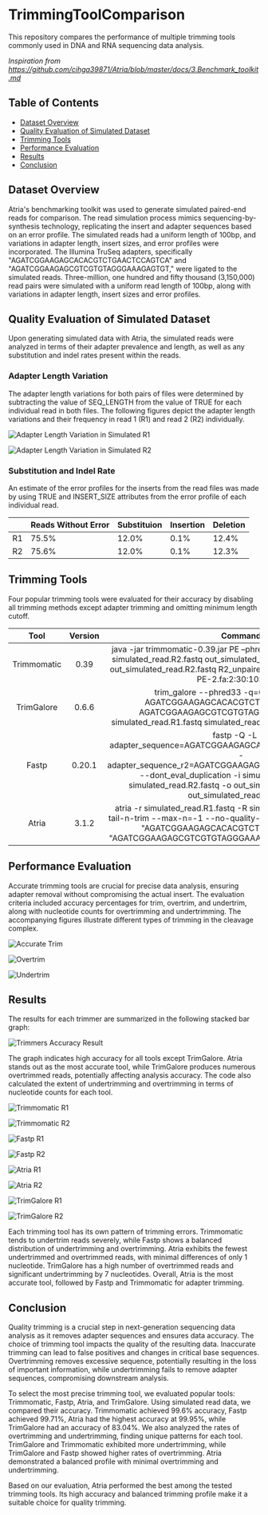 # TrimmingToolComparison

 This repository compares the performance of multiple trimming tools commonly used in DNA and RNA sequencing data analysis. 

 *Inspiration from https://github.com/cihga39871/Atria/blob/master/docs/3.Benchmark_toolkit.md*

## Table of Contents

- [Dataset Overview](#dataset-overview)
- [Quality Evaluation of Simulated Dataset](#quality-evaluation-of-simulated-dataset)
- [Trimming Tools](#trimming-tools)
- [Performance Evaluation](#performance-evaluation)
- [Results](#results)
- [Conclusion](#conclusion)


## Dataset Overview

Atria's benchmarking toolkit was used to generate simulated paired-end reads for comparison. The read simulation process mimics sequencing-by-synthesis technology, replicating the insert and adapter sequences based on an error profile. The simulated reads had a uniform length of 100bp, and variations in adapter length, insert sizes, and error profiles were incorporated. The Illumina TruSeq adapters, specifically "AGATCGGAAGAGCACACGTCTGAACTCCAGTCA" and "AGATCGGAAGAGCGTCGTGTAGGGAAAGAGTGT," were ligated to the simulated reads. Three-million, one hundred and fifty thousand (3,150,000) read pairs were simulated with a uniform read length of 100bp, along with variations in adapter length, insert sizes and error profiles. 

## Quality Evaluation of Simulated Dataset

Upon generating simulated data with Atria, the simulated reads were analyzed in terms of their adapter prevalence and length, as well as any substitution and indel rates present within the reads. 

### Adapter Length Variation

The adapter length variations for both pairs of files were determined by subtracting the value of SEQ_LENGTH from the value of TRUE for each individual read in both files. The following figures depict the adapter length variations and their frequency in read 1 (R1) and read 2 (R2) individually. 

![Adapter Length Variation in Simulated R1](./images/adapter-length-variations-R1.png)

![Adapter Length Variation in Simulated R2](./images/adapter-length-variations-R2.png)

### Substitution and Indel Rate

An estimate of the error profiles for the inserts from the read files was made by using TRUE and INSERT_SIZE attributes from the error profile of each individual read.

|    | Reads Without Error | Substituion | Insertion | Deletion |
|----|---------------------|-------------|-----------|----------|
| R1 | 75.5%               | 12.0%       | 0.1%      | 12.4%    |
| R2 | 75.6%               | 12.0%       | 0.1%      | 12.3%    |


## Trimming Tools

 Four popular trimming tools were evaluated for their accuracy by disabling all trimming methods except adapter trimming and omitting minimum length cutoff.

|     Tool    | Version |                                                                                                                                Command                                                                                                                               |
|:-----------:|:-------:|:--------------------------------------------------------------------------------------------------------------------------------------------------------------------------------------------------------------------------------------------------------------------:|
| Trimmomatic |   0.39  | java -jar trimmomatic-0.39.jar PE –phred33 simulated_read.R1.fastq simulated_read.R2.fastq out_simulated_read.R1.fastq R1_unpaired.fq out_simulated_read.R2.fastq R2_unpaired.fq ILLUMINACLIP:TruSeq3-PE-2.fa:2:30:10:2:True                                         |
|  TrimGalore |  0.6.6  | trim_galore --phred33 -q=0 --length=0 -a " AGATCGGAAGAGCACACGTCTGAACTCCAGTCA -a AGATCGGAAGAGCGTCGTGTAGGGAAAGAGTGT -n 2" simulated_read.R1.fastq simulated_read.R2.fastq -o output_directory                                                                          |
|    Fastp    |  0.20.1 | fastp -Q -L --adapter_sequence=AGATCGGAAGAGCACACGTCTGAACTCCAGTCA --adapter_sequence_r2=AGATCGGAAGAGCGTCGTGTAGGGAAAGAGTGT --dont_eval_duplication -i simulated_read.R1.fastq -I simulated_read.R2.fastq -o out_simulated_read.R1.fastq -O out_simulated_read.R2.fastq |
|    Atria    |  3.1.2  | atria -r simulated_read.R1.fastq -R simulated_read.R2.fastq --no-tail-n-trim --max-n=-1 --no-quality-trim --no-length-filtration -a "AGATCGGAAGAGCACACGTCTGAACTCCAGTCA" -A "AGATCGGAAGAGCGTCGTGTAGGGAAAGAGTGT" -o output_directory                                   |
## Performance Evaluation

Accurate trimming tools are crucial for precise data analysis, ensuring adapter removal without compromising the actual insert. The evaluation criteria included accuracy percentages for trim, overtrim, and undertrim, along with nucleotide counts for overtrimming and undertrimming. The accompanying figures illustrate different types of trimming in the cleavage complex.

![Accurate Trim](./images/accurate-trim.png)

![Overtrim](./images/overtrim.png) 

![Undertrim](./images/undertrim.png)

## Results

The results for each trimmer are summarized in the following stacked bar graph:

![Trimmers Accuracy Result](./images/summarized-trimmers-accuracy.png)

The graph indicates high accuracy for all tools except TrimGalore. Atria stands out as the most accurate tool, while TrimGalore produces numerous overtrimmed reads, potentially affecting analysis accuracy. The code also calculated the extent of undertrimming and overtrimming in terms of nucleotide counts for each tool. 

![Trimmomatic R1](./images/trimmomatic_r1.png)

![Trimmomatic R2](./images/trimmomatic_r2.png)


![Fastp R1](./images/fastp-r1.png)

![Fastp R2](./images/fastp-r2.png)


![Atria R1](./images/atria-r1.png)

![Atria R2](./images/atria-r2.png)


![TrimGalore R1](./images/trimgalore-r1.png)

![TrimGalore R2](./images/trimgalore-r2.png)

Each trimming tool has its own pattern of trimming errors. Trimmomatic tends to undertrim reads severely, while Fastp shows a balanced distribution of undertrimming and overtrimming. Atria exhibits the fewest undertrimmed and overtrimmed reads, with minimal differences of only 1 nucleotide. TrimGalore has a high number of overtrimmed reads and significant undertrimming by 7 nucleotides. Overall, Atria is the most accurate tool, followed by Fastp and Trimmomatic for adapter trimming.

## Conclusion

Quality trimming is a crucial step in next-generation sequencing data analysis as it removes adapter sequences and ensures data accuracy. The choice of trimming tool impacts the quality of the resulting data. Inaccurate trimming can lead to false positives and changes in critical base sequences. Overtrimming removes excessive sequence, potentially resulting in the loss of important information, while undertrimming fails to remove adapter sequences, compromising downstream analysis.

To select the most precise trimming tool, we evaluated popular tools: Trimmomatic, Fastp, Atria, and TrimGalore. Using simulated read data, we compared their accuracy. Trimmomatic achieved 99.6% accuracy, Fastp achieved 99.71%, Atria had the highest accuracy at 99.95%, while TrimGalore had an accuracy of 83.04%. We also analyzed the rates of overtrimming and undertrimming, finding unique patterns for each tool. TrimGalore and Trimmomatic exhibited more undertrimming, while TrimGalore and Fastp showed higher rates of overtrimming. Atria demonstrated a balanced profile with minimal overtrimming and undertrimming.

Based on our evaluation, Atria performed the best among the tested trimming tools. Its high accuracy and balanced trimming profile make it a suitable choice for quality trimming.